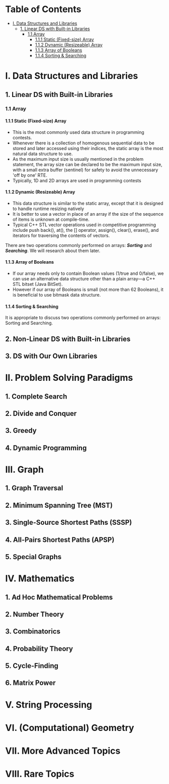 # Table of Contents

- [I. Data Structures and Libraries](#I-Data-Structures-and-Libraries)
    - [1. Linear DS with Built-in Libraries](#1-Linear-DS-with-Built-in-Libraries)
        - [1.1 Array](#11-Array)
            - [1.1.1 Static (Fixed-size) Array](#111-Static-Fixed-size-Array)
            - [1.1.2 Dynamic (Resizeable) Array](#112-Dynamic-Resizeable-Array)
            - [1.1.3 Array of Booleans](#113-Array-of-Booleans)
            - [1.1.4 Sorting & Searching](#111-Sorting-&-Searching)

# I. Data Structures and Libraries
## 1. Linear DS with Built-in Libraries
### 1.1 Array
#### 1.1.1 Static (Fixed-size) Array
* This is the most commonly used data structure in programming contests. <br>
* Whenever there is a collection of homogenous sequential data to be stored and later accessed using their indices, the static array is the most natural data structure to use. <br>
* As the maximum input size is usually mentioned in the problem statement, the array size can be declared to be the maximum input size, with a small extra buffer (sentinel) for safety to avoid the unnecessary 'off by one' RTE. <br>
* Typically, 1D and 2D arrays are used in programming contests <br>
#### 1.1.2 Dynamic (Resizeable) Array
* This data structure is similar to the static array, except that it is designed to handle runtime resizing natively <br>
* It is better to use a vector in place of an array if the size of the sequence of items is unknown at compile-time. <br>
* Typical C++ STL vector operations used in competitive programming include push back(), at(), the [] operator, assign(), clear(), erase(), and iterators for traversing the contents of vectors. <br>

There are two operations commonly performed on arrays: **_Sorting_** and **_Searching_**. We will research about them later. <br>
#### 1.1.3 Array of Booleans
* If our array needs only to contain Boolean values (1/true and 0/false), we can use an alternative data structure other than a plain array—a C++ STL bitset (Java BitSet). <br>
* However if our array of Booleans is small (not more than 62 Booleans), it is beneficial to use bitmask data structure. <br>

#### 1.1.4 Sorting & Searching
It is appropriate to discuss two operations commonly performed on arrays: Sorting and Searching. <br>


## 2. Non-Linear DS with Built-in Libraries
## 3. DS with Our Own Libraries

# II. Problem Solving Paradigms
## 1. Complete Search
## 2. Divide and Conquer
## 3. Greedy
## 4. Dynamic Programming

# III. Graph
## 1. Graph Traversal
## 2. Minimum Spanning Tree (MST)
## 3. Single-Source Shortest Paths (SSSP)
## 4. All-Pairs Shortest Paths (APSP)
## 5. Special Graphs

# IV. Mathematics
## 1. Ad Hoc Mathematical Problems
## 2. Number Theory
## 3. Combinatorics
## 4. Probability Theory
## 5. Cycle-Finding
## 6. Matrix Power

# V. String Processing

# VI. (Computational) Geometry

# VII. More Advanced Topics

# VIII. Rare Topics
